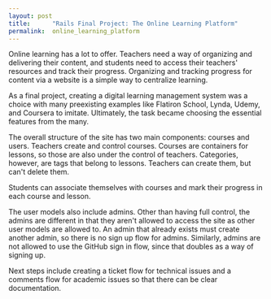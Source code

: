 ```yaml
---
layout: post
title:      "Rails Final Project: The Online Learning Platform"
permalink:  online_learning_platform
---
```


Online learning has a lot to offer. Teachers need a way of organizing and delivering their content, and students need to access their teachers' resources and track their progress. Organizing and tracking progress for content via a website is a simple way to centralize learning.

As a final project, creating a digital learning management system was a choice with many preexisting examples like Flatiron School, Lynda, Udemy, and Coursera to imitate. Ultimately, the task became choosing the essential features from the many.

The overall structure of the site has two main components: courses and users. Teachers create and control courses. Courses are containers for lessons, so those are also under the control of teachers. Categories, however, are tags that belong to lessons. Teachers can create them, but can't delete them.

Students can associate themselves with courses and mark their progress in each course and lesson.

The user models also include admins. Other than having full control, the admins are different in that they aren't allowed to access the site as other user models are allowed to. An admin that already exists must create another admin, so there is no sign up flow for admins. Similarly, admins are not allowed to use the GitHub sign in flow, since that doubles as a way of signing up.

Next steps include creating a ticket flow for technical issues and a comments flow for academic issues so that there can be clear documentation.

